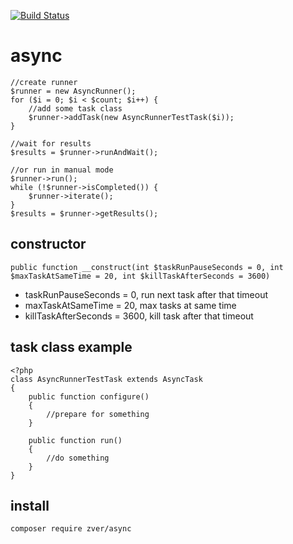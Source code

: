 [![Build Status](https://travis-ci.org/s4urp8n/async.svg?branch=master)](https://travis-ci.org/s4urp8n/async)

# async

```
//create runner
$runner = new AsyncRunner();
for ($i = 0; $i < $count; $i++) {
    //add some task class
    $runner->addTask(new AsyncRunnerTestTask($i));
}

//wait for results
$results = $runner->runAndWait();

//or run in manual mode
$runner->run();
while (!$runner->isCompleted()) {
    $runner->iterate();
}
$results = $runner->getResults();
```

## constructor

```
public function __construct(int $taskRunPauseSeconds = 0, int $maxTaskAtSameTime = 20, int $killTaskAfterSeconds = 3600)
```

* taskRunPauseSeconds = 0, run next task after that timeout
* maxTaskAtSameTime = 20, max tasks at same time
* killTaskAfterSeconds = 3600, kill task after that timeout

## task class example

```
<?php
class AsyncRunnerTestTask extends AsyncTask
{
    public function configure()
    {
        //prepare for something
    }

    public function run()
    {
        //do something
    }
}
```

## install 

```
composer require zver/async
```


